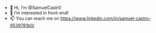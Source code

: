 - 👋 Hi, I’m @SamuelCastr0
- 👀 I’m interested in front-end!
- 📫 You can reach me on https://www.linkedin.com/in/samuel-castro-9539781b0/

<!---
SamuelCastr0/SamuelCastr0 is a ✨ special ✨ repository because its `README.md` (this file) appears on your GitHub profile.
You can click the Preview link to take a look at your changes.
--->
